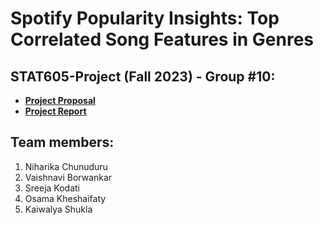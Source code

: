 # Spotify Popularity Insights: Top Correlated Song Features in Genres

## STAT605-Project (Fall 2023) - Group #10:

+ __[Project Proposal]([https://niharika-chunduru.github.io/Spotify-Song-Feature-Analysis/project-proposal])__
+ __[Project Report]([https://niharika-chunduru.github.io/Spotify-Song-Feature-Analysis/project-report])__

## Team members:
1. Niharika Chunuduru
2. Vaishnavi Borwankar
3. Sreeja Kodati
4. Osama Kheshaifaty
5. Kaiwalya Shukla
